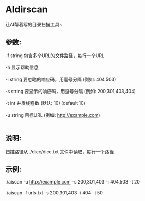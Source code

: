 # AIdirscan
让AI帮着写的目录扫描工具~

## 参数:
  -f string
    	包含多个URL的文件路径，每行一个URL</br></br>
  -h	显示帮助信息</br></br>
  -i string
    	要忽略的响应码，用逗号分隔 (例如: 404,503)</br></br>
  -s string
    	要显示的响应码，用逗号分隔 (例如: 200,301,403,404)</br></br>
  -t int
    	并发线程数 (默认: 10) (default 10)</br></br>
  -u string
    	目标URL (例如: http://example.com)</br></br>

## 说明:
  扫描路径从 ./dicc/dicc.txt 文件中读取，每行一个路径

## 示例:
  ./aiscan -u http://example.com -s 200,301,403 -i 404,503 -t 20</br></br>
  ./aiscan -f urls.txt -s 200,301,403 -i 404 -t 50
